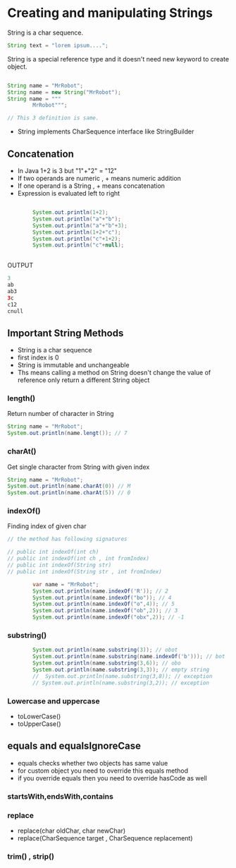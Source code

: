 # Creating and manipulating Strings

String is a char sequence.

```java
String text = "lorem ipsum....";
```

String is a special reference type and it doesn't need new keyword to create object.

```java

String name = "MrRobot";
String name = new String("MrRobot");
String name = """
        MrRobot""";

// This 3 definition is same.


```
* String implements CharSequence interface like StringBuilder

## Concatenation

* In Java 1+2 is 3 but "1"+"2" = "12"
* If two operands are numeric , + means numeric addition
* If one operand is a String , + means concatenation
* Expression is evaluated left to right

```java

        System.out.println(1+2); 
        System.out.println("a"+"b");
        System.out.println("a"+"b"+3);
        System.out.println(1+2+"c");
        System.out.println("c"+1+2);
        System.out.println("c"+null);
        

```
OUTPUT
```java
3
ab
ab3
3c
c12
cnull
```
## Important String Methods

* String is a char sequence
* first index is 0
* String is immutable and unchangeable
* Ths means calling a method on String doesn't change the value of reference only return a different String object

### length()

Return number of character in String

```java
String name = "MrRobot";
System.out.println(name.lengt()); // 7
```

### charAt()

Get single character from String with given index

```java
String name = "MrRobot";
System.out.println(name.charAt(0)) // M
System.out.println(name.charAt(5)) // 0
```

### indexOf()

Finding index of given char

```java
// the method has following signatures

// public int indexOf(int ch)
// public int indexOf(int ch , int fromIndex)
// public int indexOf(String str)
// public int indexOf(String str , int fromIndex)

        var name = "MrRobot";
        System.out.println(name.indexOf('R')); // 2
        System.out.println(name.indexOf("bo")); // 4
        System.out.println(name.indexOf("o",4)); // 5
        System.out.println(name.indexOf("ob",2)); // 3
        System.out.println(name.indexOf("obx",2)); // -1    

```

### substring()

```java
        System.out.println(name.substring(3)); // obot
        System.out.println(name.substring(name.indexOf('b'))); // bot
        System.out.println(name.substring(3,6)); // obo
        System.out.println(name.substring(3,3)); // empty string
        //  System.out.println(name.substring(3,8)); // exception
        // System.out.println(name.substring(3,2)); // exception
```

### Lowercase and uppercase

* toLowerCase()
* toUpperCase()

## equals and equalsIgnoreCase

* equals checks whether two objects has same value
* for custom object you need to override this equals method
* if you override equals then you need to override hasCode as well

### startsWith,endsWith,contains

### replace

* replace(char oldChar, char newChar)
* replace(CharSequence target , CharSequence replacement)

### trim() , strip()